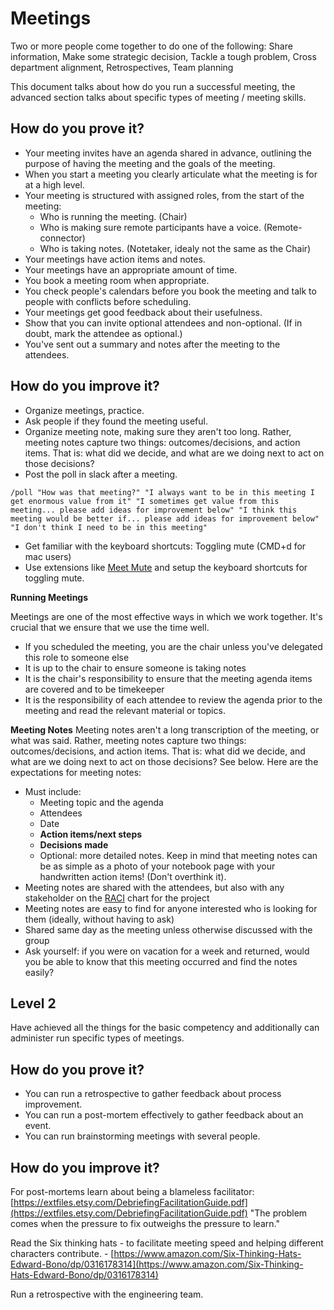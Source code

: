 # Meetings

Two or more people come together to do one of the following: 
Share information, Make some strategic decision, Tackle a tough problem, Cross department alignment, Retrospectives, Team planning

This document talks about how do you run a successful meeting, the advanced section talks about specific types of meeting / meeting skills.

## How do you prove it?

* Your meeting invites have an agenda shared in advance, outlining the purpose of having the meeting and the goals of the meeting.
* When you start a meeting you clearly articulate what the meeting is for at a high level.
* Your meeting is structured with assigned roles, from the start of the meeting:
    * Who is running the meeting. (Chair)
    * Who is making sure remote participants have a voice. (Remote-connector)
    * Who is taking notes. (Notetaker, idealy not the same as the Chair)
* Your meetings have action items and notes.
* Your meetings have an appropriate amount of time.
* You book a meeting room when appropriate.
* You check people's calendars before you book the meeting and talk to people with conflicts before scheduling.
* Your meetings get good feedback about their usefulness.
* Show that you can invite optional attendees and non-optional. (If in doubt, mark the attendee as optional.)
* You've sent out a summary and notes after the meeting to the attendees.

## How do you improve it?

* Organize meetings, practice.
* Ask people if they found the meeting useful.
* Organize meeting note, making sure they aren't too long. Rather, meeting notes capture two things: outcomes/decisions, and action items. That is: what did we decide, and what are we doing next to act on those decisions?
* Post the poll in slack after a meeting.
```
/poll "How was that meeting?" "I always want to be in this meeting I get enormous value from it" "I sometimes get value from this meeting... please add ideas for improvement below" "I think this meeting would be better if... please add ideas for improvement below" "I don't think I need to be in this meeting"
```

* Get familiar with the keyboard shortcuts: Toggling mute (CMD+d for mac users)
* Use extensions like [Meet Mute](https://chrome.google.com/webstore/detail/meet-mute/dkgoclojlihiolngeagmhkjiglmoeeic?hl=en) and setup the keyboard shortcuts for toggling mute.

**Running Meetings**

Meetings are one of the most effective ways in which we work together. It's crucial that we ensure that we use the time well. 

* If you scheduled the meeting, you are the chair unless you've delegated this role to someone else
* It is up to the chair to ensure someone is taking notes
* It is the chair's responsibility to ensure that the meeting agenda items are covered and to be timekeeper
* It is the responsibility of each attendee to review the agenda prior to the meeting and read the relevant material or topics.

**Meeting Notes**
Meeting notes aren't a long transcription of the meeting, or what was said. Rather, meeting notes capture two things: outcomes/decisions, and action items. That is: what did we decide, and what are we doing next to act on those decisions? See below.
Here are the expectations for meeting notes:

* Must include:
    * Meeting topic and the agenda
    * Attendees
    * Date
    * **Action items/next steps**
    * **Decisions made**
    * Optional: more detailed notes. Keep in mind that meeting notes can be as simple as a photo of your notebook page with your handwritten action items! (Don't overthink it). 
* Meeting notes are shared with the attendees, but also with any stakeholder on the [RACI](https://drive.google.com/open?id=1-rUFy-EBIfUtu76PEB6DZavOsu3VZYxj) chart for the project
* Meeting notes are easy to find for anyone interested who is looking for them (ideally, without having to ask)
* Shared same day as the meeting unless otherwise discussed with the group
* Ask yourself: if you were on vacation for a week and returned, would you be able to know that this meeting occurred and find the notes easily? 


## Level 2

Have achieved all the things for the basic competency and additionally can administer run specific types of meetings.

## How do you prove it?

* You can run a retrospective to gather feedback about process improvement.
* You can run a post-mortem effectively to gather feedback about an event.
* You can run brainstorming meetings with several people.

## How do you improve it?

For post-mortems learn about being a blameless facilitator: [https://extfiles.etsy.com/DebriefingFacilitationGuide.pdf](https://extfiles.etsy.com/DebriefingFacilitationGuide.pdf) "The problem comes when the pressure to fix outweighs the pressure to learn."

Read the Six thinking hats - to facilitate meeting speed and helping different characters contribute. - [https://www.amazon.com/Six-Thinking-Hats-Edward-Bono/dp/0316178314](https://www.amazon.com/Six-Thinking-Hats-Edward-Bono/dp/0316178314)

Run a retrospective with the engineering team.
